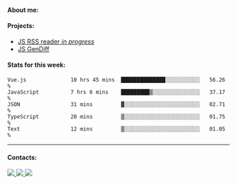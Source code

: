 #### About me:

#### Projects:
- [JS RSS reader *in progress*](https://github.com/GKoil/frontend-project-lvl3)
- [JS GenDiff](https://github.com/GKoil/GenDiff)

#### Stats for this week:
<!--START_SECTION:waka-->

```text
Vue.js              10 hrs 45 mins  ██████████████░░░░░░░░░░░   56.26 %
JavaScript          7 hrs 6 mins    █████████▒░░░░░░░░░░░░░░░   37.17 %
JSON                31 mins         ▓░░░░░░░░░░░░░░░░░░░░░░░░   02.71 %
TypeScript          20 mins         ▒░░░░░░░░░░░░░░░░░░░░░░░░   01.75 %
Text                12 mins         ▒░░░░░░░░░░░░░░░░░░░░░░░░   01.05 %
```

<!--END_SECTION:waka-->
---
#### Contacts:

<a target='_blank' title='LinkedIn' href="https://www.linkedin.com/in/gkoil/">
  <img src="https://img.shields.io/badge/LinkedIn-0077B5?style=for-the-badge&logo=linkedin&logoColor=white" />
</a>
<a target='_blank' title='Telegram' href="https://t.me/gkoil">
  <img src="https://img.shields.io/badge/Telegram-2CA5E0?style=for-the-badge&logo=telegram&logoColor=white" />
</a>
<a target='_blank' title='Gmail' href="mailto: gk.grigorev@gmail.com">
  <img src="https://img.shields.io/badge/Gmail-D14836?style=for-the-badge&logo=gmail&logoColor=white" />
</a>


